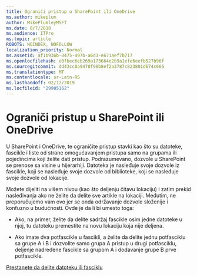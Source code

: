 ```yaml
---
title: Ograniči pristup u SharePoint ili OneDrive
ms.author: mikeplum
author: MikePlumleyMSFT
ms.date: 8/7/2018
ms.audience: ITPro
ms.topic: article
ROBOTS: NOINDEX, NOFOLLOW
localization_priority: Normal
ms.assetid: af1b936b-0475-497b-a6d3-e671aef7b717
ms.openlocfilehash: e0fbec6eb269a173664e2b9a1efe6eefb527b96f
ms.sourcegitcommit: dd43cc0a9470f98b8ef2a3787c823801d674c666
ms.translationtype: MT
ms.contentlocale: sr-Latn-RS
ms.lasthandoff: 02/12/2019
ms.locfileid: "29905162"
---
```

# <a name="restrict-access-in-sharepoint-or-onedrive"></a>Ograniči pristup u SharePoint ili OneDrive

U SharePoint i OneDrive, te ograničite pristup stavki kao što su datoteke, fascikle i liste od strane omogućavanjem pristupa samo na grupama ili pojedincima koji želite dati pristup. Podrazumevano, dozvole u SharePoint se prenose sa visine u hijerarhiji. Datoteka je nasleđuje svoje dozvole iz fascikle, koji se nasleđuje svoje dozvole od biblioteke, koji se nasleđuje svoje dozvole od lokacije.
  
Možete dijeliti na višem nivou (kao što deljenju čitavu lokaciju) i zatim prekid nasleđivanja ako ne želite da delite sve artikle na lokaciji. Međutim, ne preporučujemo vam ovo jer se onda održavanje dozvole složenije i konfuzno u budućnosti. Ovde je da li bi umesto toga:
  
- Ako, na primer, želite da delite sadržaj fascikle osim jedne datoteke u njoj, tu datoteku premestite na novu lokaciju koja nije deljena.
    
- Ako imate dva potfascikle u fascikli, a želite da delite jednu potfasciklu sa grupe A i B i dozvolite samo grupa A pristup u drugi potfasciklu, deljenje nadređene fascikle sa grupom A i dodavanje grupe B prve potfascikle.
    
[Prestanete da delite datoteku ili fasciklu](https://go.microsoft.com/fwlink/?linkid=2008861)
  


